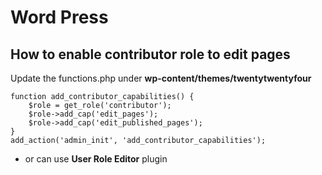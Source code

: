 # Word Press
## How to enable contributor role to edit pages
Update the functions.php under **wp-content/themes/twentytwentyfour**
```
function add_contributor_capabilities() {
    $role = get_role('contributor');
    $role->add_cap('edit_pages');
    $role->add_cap('edit_published_pages');
}
add_action('admin_init', 'add_contributor_capabilities');
```
- or can use **User Role Editor** plugin
